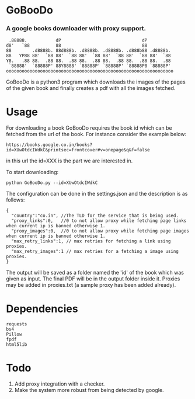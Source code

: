 # GoBooDo
### A google books downloader with proxy support.


     .88888.           dP                               dP
    d8'   `88          88                               88
    88        .d8888b. 88d888b. .d8888b. .d8888b. .d888b88 .d8888b.
    88   YP88 88'  `88 88'  `88 88'  `88 88'  `88 88'  `88 88'  `88
    Y8.   .88 88.  .88 88.  .88 88.  .88 88.  .88 88.  .88 88.  .88
     `88888'  `88888P' 88Y8888' `88888P' `88888P' `88888P8 `88888P'
    oooooooooooooooooooooooooooooooooooooooooooooooooooooooooooooooo


GoBooDo is a python3 program which downloads the images of the pages of the given book and finally creates a pdf with all the images fetched.

# Usage
For downloading a book GoBooDo requires the book id which can be fetched from the url of the book. For instance consider the example below:
~~~
https://books.google.co.in/books?id=XUwOtdcIWdkC&printsec=frontcover#v=onepage&q&f=false
~~~
in this url the id=XXX is the part we are interested in.

To start downloading:
~~~
python GoBooDo.py --id=XUwOtdcIWdkC
~~~

The configuration can be done in the settings.json and the description is as follows:
~~~
{
  "country":"co.in", //The TLD for the service that is being used.
  "proxy_links":0,   //0 to not allow proxy while fetching page links when current ip is banned otherwise 1.
  "proxy_images":0,  //0 to not allow proxy while fetching page images when current ip is banned otherwise 1.
  "max_retry_links":1, // max retries for fetching a link using proxies.
  "max_retry_images":1 // max retries for a fetching a image using proxies.
}
~~~

The output will be saved as a folder named the 'id' of the book which was given as input. The final PDF will be in the output folder inside it.
Proxies may be added in proxies.txt (a sample proxy has been added already).

# Dependencies
~~~
requests
bs4
Pillow
fpdf
html5lib
~~~

# Todo
1. Add proxy integration with a checker.
2. Make the system more robust from being detected by google.
